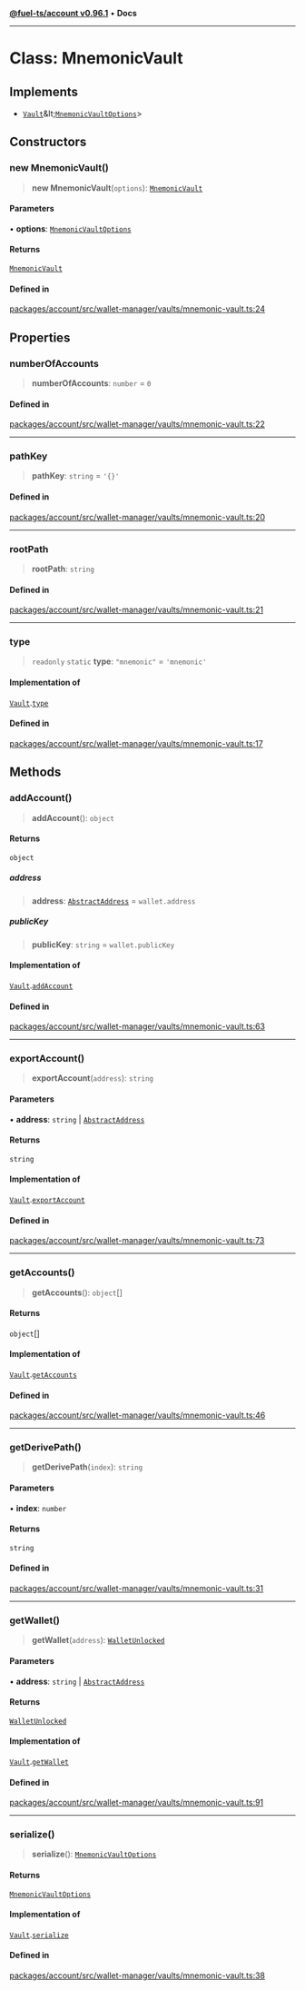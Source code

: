 [**@fuel-ts/account v0.96.1**](../index.md) • **Docs**

***

# Class: MnemonicVault

## Implements

- [`Vault`](Vault.md)\&lt;[`MnemonicVaultOptions`](./MnemonicVaultOptions.md)\>

## Constructors

### new MnemonicVault()

> **new MnemonicVault**(`options`): [`MnemonicVault`](MnemonicVault.md)

#### Parameters

• **options**: [`MnemonicVaultOptions`](./MnemonicVaultOptions.md)

#### Returns

[`MnemonicVault`](MnemonicVault.md)

#### Defined in

[packages/account/src/wallet-manager/vaults/mnemonic-vault.ts:24](https://github.com/FuelLabs/fuels-ts/blob/2d42dc2cd8ad9160914de24e3ddf50045f8b0f24/packages/account/src/wallet-manager/vaults/mnemonic-vault.ts#L24)

## Properties

### numberOfAccounts

> **numberOfAccounts**: `number` = `0`

#### Defined in

[packages/account/src/wallet-manager/vaults/mnemonic-vault.ts:22](https://github.com/FuelLabs/fuels-ts/blob/2d42dc2cd8ad9160914de24e3ddf50045f8b0f24/packages/account/src/wallet-manager/vaults/mnemonic-vault.ts#L22)

***

### pathKey

> **pathKey**: `string` = `'{}'`

#### Defined in

[packages/account/src/wallet-manager/vaults/mnemonic-vault.ts:20](https://github.com/FuelLabs/fuels-ts/blob/2d42dc2cd8ad9160914de24e3ddf50045f8b0f24/packages/account/src/wallet-manager/vaults/mnemonic-vault.ts#L20)

***

### rootPath

> **rootPath**: `string`

#### Defined in

[packages/account/src/wallet-manager/vaults/mnemonic-vault.ts:21](https://github.com/FuelLabs/fuels-ts/blob/2d42dc2cd8ad9160914de24e3ddf50045f8b0f24/packages/account/src/wallet-manager/vaults/mnemonic-vault.ts#L21)

***

### type

> `readonly` `static` **type**: `"mnemonic"` = `'mnemonic'`

#### Implementation of

[`Vault`](Vault.md).[`type`](Vault.md#type)

#### Defined in

[packages/account/src/wallet-manager/vaults/mnemonic-vault.ts:17](https://github.com/FuelLabs/fuels-ts/blob/2d42dc2cd8ad9160914de24e3ddf50045f8b0f24/packages/account/src/wallet-manager/vaults/mnemonic-vault.ts#L17)

## Methods

### addAccount()

> **addAccount**(): `object`

#### Returns

`object`

##### address

> **address**: [`AbstractAddress`](../Interfaces/AbstractAddress.md) = `wallet.address`

##### publicKey

> **publicKey**: `string` = `wallet.publicKey`

#### Implementation of

[`Vault`](Vault.md).[`addAccount`](Vault.md#addaccount)

#### Defined in

[packages/account/src/wallet-manager/vaults/mnemonic-vault.ts:63](https://github.com/FuelLabs/fuels-ts/blob/2d42dc2cd8ad9160914de24e3ddf50045f8b0f24/packages/account/src/wallet-manager/vaults/mnemonic-vault.ts#L63)

***

### exportAccount()

> **exportAccount**(`address`): `string`

#### Parameters

• **address**: `string` \| [`AbstractAddress`](../Interfaces/AbstractAddress.md)

#### Returns

`string`

#### Implementation of

[`Vault`](Vault.md).[`exportAccount`](Vault.md#exportaccount)

#### Defined in

[packages/account/src/wallet-manager/vaults/mnemonic-vault.ts:73](https://github.com/FuelLabs/fuels-ts/blob/2d42dc2cd8ad9160914de24e3ddf50045f8b0f24/packages/account/src/wallet-manager/vaults/mnemonic-vault.ts#L73)

***

### getAccounts()

> **getAccounts**(): `object`[]

#### Returns

`object`[]

#### Implementation of

[`Vault`](Vault.md).[`getAccounts`](Vault.md#getaccounts)

#### Defined in

[packages/account/src/wallet-manager/vaults/mnemonic-vault.ts:46](https://github.com/FuelLabs/fuels-ts/blob/2d42dc2cd8ad9160914de24e3ddf50045f8b0f24/packages/account/src/wallet-manager/vaults/mnemonic-vault.ts#L46)

***

### getDerivePath()

> **getDerivePath**(`index`): `string`

#### Parameters

• **index**: `number`

#### Returns

`string`

#### Defined in

[packages/account/src/wallet-manager/vaults/mnemonic-vault.ts:31](https://github.com/FuelLabs/fuels-ts/blob/2d42dc2cd8ad9160914de24e3ddf50045f8b0f24/packages/account/src/wallet-manager/vaults/mnemonic-vault.ts#L31)

***

### getWallet()

> **getWallet**(`address`): [`WalletUnlocked`](WalletUnlocked.md)

#### Parameters

• **address**: `string` \| [`AbstractAddress`](../Interfaces/AbstractAddress.md)

#### Returns

[`WalletUnlocked`](WalletUnlocked.md)

#### Implementation of

[`Vault`](Vault.md).[`getWallet`](Vault.md#getwallet)

#### Defined in

[packages/account/src/wallet-manager/vaults/mnemonic-vault.ts:91](https://github.com/FuelLabs/fuels-ts/blob/2d42dc2cd8ad9160914de24e3ddf50045f8b0f24/packages/account/src/wallet-manager/vaults/mnemonic-vault.ts#L91)

***

### serialize()

> **serialize**(): [`MnemonicVaultOptions`](./MnemonicVaultOptions.md)

#### Returns

[`MnemonicVaultOptions`](./MnemonicVaultOptions.md)

#### Implementation of

[`Vault`](Vault.md).[`serialize`](Vault.md#serialize)

#### Defined in

[packages/account/src/wallet-manager/vaults/mnemonic-vault.ts:38](https://github.com/FuelLabs/fuels-ts/blob/2d42dc2cd8ad9160914de24e3ddf50045f8b0f24/packages/account/src/wallet-manager/vaults/mnemonic-vault.ts#L38)
